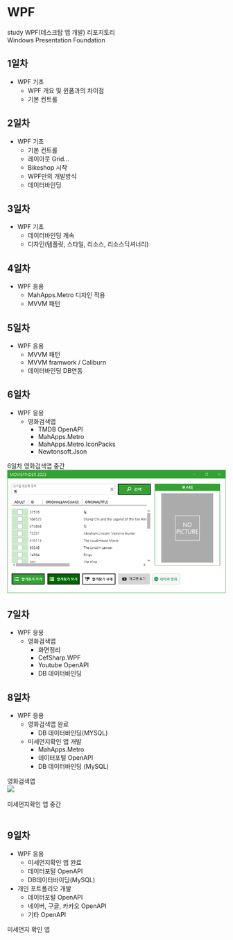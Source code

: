 # WPF
study WPF(데스크탑 앱 개발) 리포지토리  
Windows Presentation Foundation

## 1일차
- WPF 기초
	- WPF 개요 및 윈폼과의 차이점
	- 기본 컨트롤
## 2일차
- WPF 기초
	- 기본 컨트롤
	- 레이아웃 Grid...
	- Bikeshop 시작
	- WPF만의 개발방식
	- 데이터바인딩
	
## 3일차
- WPF 기초
	- 데이터바인딩 계속
	- 디자인(템플릿, 스타일, 리소스, 리소스딕셔너리)
	
## 4일차
- WPF 응용
	- MahApps.Metro 디자인 적용
	- MVVM 패턴

## 5일차
- WPF 응용
	- MVVM 패턴
	- MVVM framwork / Caliburn
	- 데이터바인딩 DB연동
	
## 6일차
- WPF 응용
	- 영화검색앱
		- TMDB OpenAPI
		- MahApps.Metro
		- MahApps.Metro.IconPacks
		- Newtonsoft.Json
	
6일차 영화검색앱 중간  
<img
src="https://raw.githubusercontent.com/JuHyunLee99/WPF/main/Images/MovieFinder1.png" width="700"/>

## 7일차
- WPF 응용
	- 영화검색앱
		- 화면정리
		- CefSharp.WPF
		- Youtube OpenAPI
		- DB 데이터바인딩

## 8일차
- WPF 응용
	- 영화검색앱 완료
		- DB  데이터바인딩(MYSQL)
	- 미세먼지확인 앱 개발
		- MahApps.Metro
		- 데이터포털 OpenAPI
		- DB 데이터바인딩 (MySQL)
		
영화검색앱  
<img
src="https://raw.githubusercontent.com/JuHyunLee99/WPF/main/Images/MovieFinder3.gif" width="700"/>

미세먼지확인 앱 중간  
<img
src=""/>

## 9일차
- WPF 응용
	- 미세먼지확인 앱 완료
	- 데이터포털 OpenAPI
	- DB데이터바이딩(MySQL)
- 개인 포트폴리오 개발
	- 데이터포털 OpenAPI
	- 네이버, 구글, 카카오 OpenAPI
	- 기타 OpenAPI

미세먼지 확인 앱
<img
src=""/>
